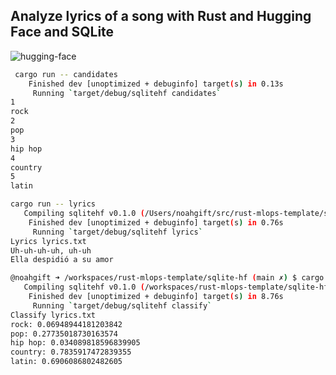 ## Analyze lyrics of a song with Rust and Hugging Face and SQLite


![hugging-face](https://user-images.githubusercontent.com/58792/215151354-30cadb7d-c972-479d-afc7-030bd684d4d2.png)



```bash
 cargo run -- candidates
    Finished dev [unoptimized + debuginfo] target(s) in 0.13s
     Running `target/debug/sqlitehf candidates`
1
rock
2
pop
3
hip hop
4
country
5
latin
```

```bash
cargo run -- lyrics    
   Compiling sqlitehf v0.1.0 (/Users/noahgift/src/rust-mlops-template/sqlite-hf)
    Finished dev [unoptimized + debuginfo] target(s) in 0.76s
     Running `target/debug/sqlitehf lyrics`
Lyrics lyrics.txt
Uh-uh-uh-uh, uh-uh
Ella despidió a su amor
```

```bash
@noahgift ➜ /workspaces/rust-mlops-template/sqlite-hf (main ✗) $ cargo run -- classify
   Compiling sqlitehf v0.1.0 (/workspaces/rust-mlops-template/sqlite-hf)
    Finished dev [unoptimized + debuginfo] target(s) in 8.76s
     Running `target/debug/sqlitehf classify`
Classify lyrics.txt
rock: 0.06948944181203842
pop: 0.27735018730163574
hip hop: 0.034089818596839905
country: 0.7835917472839355
latin: 0.6906086802482605
```

